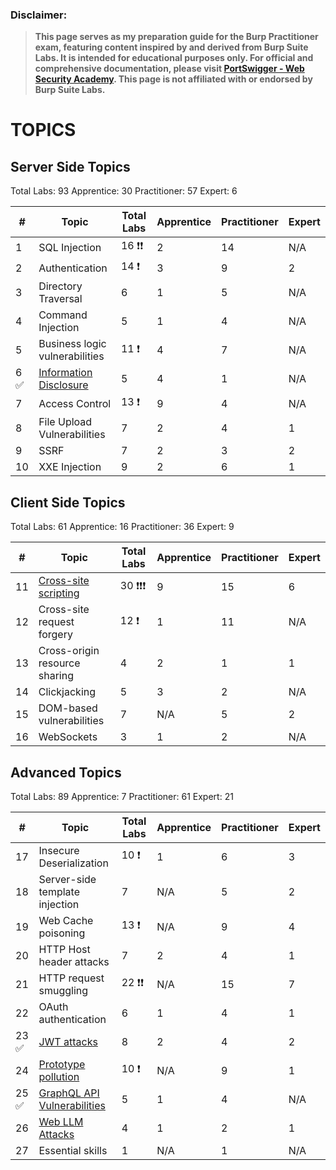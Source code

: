 ### Disclaimer:

> **This page serves as my preparation guide for the Burp Practitioner exam, featuring content inspired by and derived from Burp Suite Labs. It is intended for educational purposes only. For official and comprehensive documentation, please visit [PortSwigger - Web Security Academy](https://portswigger.net/web-security). This page is not affiliated with or endorsed by Burp Suite Labs.**

# TOPICS

## Server Side Topics
Total Labs: 93
	Apprentice: 30
	Practitioner: 57
	Expert: 6

| #   | Topic                                                                        | Total Labs | Apprentice | Practitioner | Expert |
| --- | ---------------------------------------------------------------------------- | ---------- | ---------- | ------------ | ------ |
| 1   | SQL Injection                                                                | 16  ❗️❗️   | 2          | 14           | N/A    |
| 2   | Authentication                                                               | 14  ❗️     | 3          | 9            | 2      |
| 3   | Directory Traversal                                                          | 6          | 1          | 5            | N/A    |
| 4   | Command Injection                                                            | 5          | 1          | 4            | N/A    |
| 5   | Business logic vulnerabilities                                               | 11  ❗️     | 4          | 7            | N/A    |
| 6 ✅ | [Information Disclosure](Server-Side-Topics/Information%20Disclosure/README) | 5          | 4          | 1            | N/A    |
| 7   | Access Control                                                               | 13  ❗️     | 9          | 4            | N/A    |
| 8   | File Upload Vulnerabilities                                                  | 7          | 2          | 4            | 1      |
| 9   | SSRF                                                                         | 7          | 2          | 3            | 2      |
| 10  | XXE Injection                                                                | 9          | 2          | 6            | 1      |

## Client Side Topics
Total Labs: 61
	Apprentice: 16
	Practitioner: 36
	Expert: 9

| #   | Topic                                                                    | Total Labs  | Apprentice | Practitioner | Expert |
| --- | ------------------------------------------------------------------------ | ----------- | ---------- | ------------ | ------ |
| 11  | [Cross-site scripting](Client-Side-Topics/Cross-site%20scripting/README) | 30   ❗️❗️❗️ | 9          | 15           | 6      |
| 12  | Cross-site request forgery                                               | 12     ❗️   | 1          | 11           | N/A    |
| 13  | Cross-origin resource sharing                                            | 4           | 2          | 1            | 1      |
| 14  | Clickjacking                                                             | 5           | 3          | 2            | N/A    |
| 15  | DOM-based vulnerabilities                                                | 7           | N/A        | 5            | 2      |
| 16  | WebSockets                                                               | 3           | 1          | 2            | N/A    |

## Advanced Topics
Total Labs: 89
	Apprentice: 7
	Practitioner: 61
	Expert: 21

| #    | Topic                                                                                 | Total Labs | Apprentice | Practitioner | Expert |
| ---- | ------------------------------------------------------------------------------------- | ---------- | ---------- | ------------ | ------ |
| 17   | Insecure Deserialization                                                              | 10   ❗️    | 1          | 6            | 3      |
| 18   | Server-side template injection                                                        | 7          | N/A        | 5            | 2      |
| 19   | Web Cache poisoning                                                                   | 13   ❗️    | N/A        | 9            | 4      |
| 20   | HTTP Host header attacks                                                              | 7          | 2          | 4            | 1      |
| 21   | HTTP request smuggling                                                                | 22   ❗️❗️  | N/A        | 15           | 7      |
| 22   | OAuth authentication                                                                  | 6          | 1          | 4            | 1      |
| 23 ✅ | [JWT attacks](Advanced-Topics/JWT%20Attacks/README)                                   | 8          | 2          | 4            | 2      |
| 24   | [Prototype pollution](Advanced-Topics/Prototype%20Pollution/README)                   | 10   ❗️    | N/A        | 9            | 1      |
| 25 ✅ | [GraphQL API Vulnerabilities](Advanced-Topics/GraphQL%20API%20Vulnerabilities/README) | 5          | 1          | 4            | N/A    |
| 26   | [Web LLM Attacks](Advanced-Topics/Web%20LLM%20Attacks/README)                         | 4          | 1          | 2            | 1      |
| 27   | Essential skills                                                                      | 1          | N/A        | 1            | N/A    |



